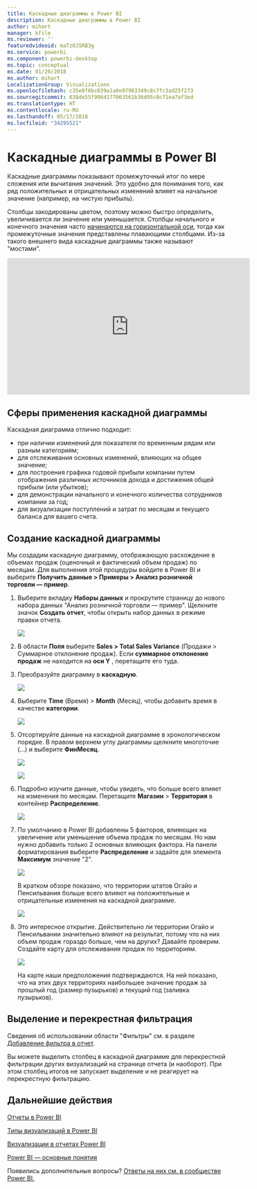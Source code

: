 ```yaml
---
title: Каскадные диаграммы в Power BI
description: Каскадные диаграммы в Power BI
author: mihart
manager: kfile
ms.reviewer: ''
featuredvideoid: maTzOJSRB3g
ms.service: powerbi
ms.component: powerbi-desktop
ms.topic: conceptual
ms.date: 01/20/2018
ms.author: mihart
LocalizationGroup: Visualizations
ms.openlocfilehash: c35e0f6bc039a1a0e97983349c8c7fc3ad25f273
ms.sourcegitcommit: 638de55f996d177063561b36d95c8c71ea7af3ed
ms.translationtype: HT
ms.contentlocale: ru-RU
ms.lasthandoff: 05/17/2018
ms.locfileid: "34295521"
---
```

# <a name="waterfall-charts-in-power-bi"></a>Каскадные диаграммы в Power BI
Каскадные диаграммы показывают промежуточный итог по мере сложения или вычитания значений. Это удобно для понимания того, как ряд положительных и отрицательных изменений влияет на начальное значение (например, на чистую прибыль).

Столбцы закодированы цветом, поэтому можно быстро определить, увеличивается ли значение или уменьшается. Столбцы начального и конечного значения часто [начинаются на горизонтальной оси](https://support.office.com/article/Create-a-waterfall-chart-in-Office-2016-for-Windows-8de1ece4-ff21-4d37-acd7-546f5527f185#BKMK_Float "начинаются на горизонтальной оси"), тогда как промежуточные значения представлены плавающими столбцами. Из-за такого внешнего вида каскадные диаграммы также называют "мостами".

<iframe width="560" height="315" src="https://www.youtube.com/embed/qKRZPBnaUXM" frameborder="0" allow="autoplay; encrypted-media" allowfullscreen></iframe>

## <a name="when-to-use-a-waterfall-chart"></a>Сферы применения каскадной диаграммы
Каскадная диаграмма отлично подходит:

* при наличии изменений для показателя по временным рядам или разным категориям;
* для отслеживания основных изменений, влияющих на общее значение;
* для построения графика годовой прибыли компании путем отображения различных источников дохода и достижения общей прибыли (или убытков);
* для демонстрации начального и конечного количества сотрудников компании за год;
* для визуализации поступлений и затрат по месяцам и текущего баланса для вашего счета. 

## <a name="create-a-waterfall-chart"></a>Создание каскадной диаграммы
Мы создадим каскадную диаграмму, отображающую расхождение в объемах продаж (оценочный и фактический объем продаж) по месяцам. Для выполнения этой процедуры войдите в Power BI и выберите **Получить данные \> Примеры \> Анализ розничной торговли — пример**. 

1. Выберите вкладку **Наборы данных** и прокрутите страницу до нового набора данных "Анализ розничной торговли — пример".  Щелкните значок **Создать отчет**, чтобы открыть набор данных в режиме правки отчета. 
   
    ![](media/power-bi-visualization-waterfall-charts/power-bi-waterfall-report.png)
2. В области **Поля** выберите **Sales \> Total Sales Variance** (Продажи > Суммарное отклонение продаж). Если **суммарное отклонение продаж** не находится на **оси Y** , перетащите его туда.
3. Преобразуйте диаграмму в **каскадную**. 
   
    ![](media/power-bi-visualization-waterfall-charts/convertwaterfall.png)
4. Выберите **Time** (Время) \> **Month** (Месяц), чтобы добавить время в качестве **категории**. 
   
    ![](media/power-bi-visualization-waterfall-charts/power-bi-waterfall.png)
5. Отсортируйте данные на каскадной диаграмме в хронологическом порядке. В правом верхнем углу диаграммы щелкните многоточие (…) и выберите **ФинМесяц**.
   
    ![](media/power-bi-visualization-waterfall-charts/power-bi-waterfall-sort.png)
   
    ![](media/power-bi-visualization-waterfall-charts/power-bi-waterfall-sorted.png)
6. Подробно изучите данные, чтобы увидеть, что больше всего влияет на изменения по месяцам. Перетащите **Магазин** > **Территория** в контейнер **Распределение**.
   
    ![](media/power-bi-visualization-waterfall-charts/power-bi-waterfall-breakdown.png)
7. По умолчанию в Power BI добавлены 5 факторов, влияющих на увеличение или уменьшение объема продаж по месяцам. Но нам нужно добавить только 2 основных влияющих фактора.  На панели форматирования выберите **Распределение** и задайте для элемента **Максимум** значение "2".
   
    ![](media/power-bi-visualization-waterfall-charts/power-bi-waterfall-breakdown-maximum.png)
   
    В кратком обзоре показано, что территории штатов Огайо и Пенсильвания больше всего влияют на положительные и отрицательные изменения на каскадной диаграмме. 
   
    ![](media/power-bi-visualization-waterfall-charts/power-bi-waterfall-axis.png)
8. Это интересное открытие. Действительно ли территории Огайо и Пенсильвании значительно влияют на результат, потому что на них объем продаж гораздо больше, чем на других?  Давайте проверим. Создайте карту для отслеживания продаж по территориям.  
   
    ![](media/power-bi-visualization-waterfall-charts/power-bi-map.png)
   
    На карте наши предположения подтверждаются.  На ней показано, что на этих двух территориях наибольшее значение продаж за прошлый год (размер пузырьков) и текущий год (заливка пузырьков).

## <a name="highlighting-and-cross-filtering"></a>Выделение и перекрестная фильтрация
Сведения об использовании области "Фильтры" см. в разделе [Добавление фильтра в отчет](power-bi-report-add-filter.md).

Вы можете выделить столбец в каскадной диаграмме для перекрестной фильтрации других визуализаций на странице отчета (и наоборот). При этом столбец итогов не запускает выделение и не реагирует на перекрестную фильтрацию.

## <a name="next-steps"></a>Дальнейшие действия
[Отчеты в Power BI](service-reports.md)

[Типы визуализаций в Power BI](power-bi-visualization-types-for-reports-and-q-and-a.md)

[Визуализации в отчетах Power BI](power-bi-report-visualizations.md)

[Power BI — основные понятия](service-basic-concepts.md)

Появились дополнительные вопросы? [Ответы на них см. в сообществе Power BI.](http://community.powerbi.com/)

